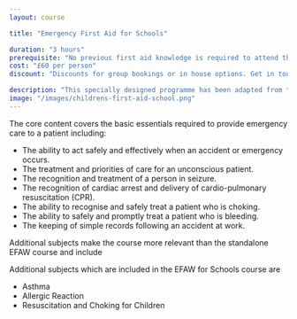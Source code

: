 ```yaml
---
layout: course

title: "Emergency First Aid for Schools"

duration: "3 hours"
prerequisite: "No previous first aid knowledge is required to attend this course."
cost: "£60 per person"
discount: "Discounts for group bookings or in house options. Get in touch for more information."

description: "This specially designed programme has been adapted from the HSE Emergency First Aid at Work (EFAW) course to meet the needs of people who work within a school setting.  The syllabus includes all content from the 1 day Emergency First Aid at Work course and includes additional subjects likely to be faced by first aiders working within a school."
image: "/images/childrens-first-aid-school.png"
---
```


The core content covers the basic essentials required to provide emergency care to a patient including:

* The ability to act safely and effectively when an accident or emergency occurs.
* The treatment and priorities of care for an unconscious patient.
* The recognition and treatment of a person in seizure.
* The recognition of cardiac arrest and delivery of cardio-pulmonary resuscitation (CPR).
* The ability to recognise and safely treat a patient who is choking.
* The ability to safely and promptly treat a patient who is bleeding.
* The keeping of simple records following an accident at work.

Additional subjects make the course more relevant than the standalone EFAW course and include

Additional subjects which are included in the EFAW for Schools course are

* Asthma
* Allergic Reaction
* Resuscitation and Choking for Children
